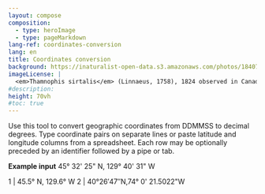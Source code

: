 ```yaml
---
layout: compose
composition:
  - type: heroImage
  - type: pageMarkdown
lang-ref: coordinates-conversion
lang: en
title: Coordinates conversion
background: https://inaturalist-open-data.s3.amazonaws.com/photos/184077810/original.jpg
imageLicense: |
  <em>Thamnophis sirtalis</em> (Linnaeus, 1758), 1824 observed in Canada by leighannei via [iNaturalist](https://www.gbif.org/occurrence/3747020897)
#description:
height: 70vh
#toc: true
---
```


Use this tool to convert geographic coordinates from DDMMSS to decimal degrees. Type coordinate pairs on separate lines or paste latitude and longitude columns from a spreadsheet. Each row may be optionally preceded by an identifier followed by a pipe or tab. 

**Example input** 
45° 32' 25" N, 129° 40' 31" W 
 
1 | 45.5° N, 129.6° W 
2 | 40°26′47″N,74° 0' 21.5022"W 